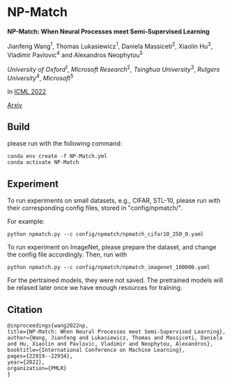 # NP-Match

**NP-Match: When Neural Processes meet Semi-Supervised Learning**

Jianfeng Wang<sup>1</sup>, Thomas Lukasiewicz<sup>1</sup>, Daniela Massiceti<sup>2</sup>, Xiaolin Hu<sup>3</sup>, Vladimir Pavlovic<sup>4</sup> and Alexandros Neophytou<sup>5</sup>

*University of Oxford*<sup>1</sup>, *Microsoft Research*<sup>2</sup>, *Tsinghua University*<sup>3</sup>,  *Rutgers University*<sup>4</sup>, *Microsoft*<sup>5</sup>

In [ICML 2022](https://proceedings.mlr.press/v162/wang22s.html)

[Arxiv](https://arxiv.org/abs/2207.01066)  


Build
-----

please run with the following command:

```
conda env create -f NP-Match.yml
conda activate NP-Match
```

Experiment
-----
To run experiments on small datasets, e.g., CIFAR, STL-10, please run with their corresponding config files, stored in "config/npmatch/".

For example:

```
python npmatch.py --c config/npmatch/npmatch_cifar10_250_0.yaml
```

To run experiment on ImageNet, please prepare the dataset, and change the config file accordingly. Then, run with

```
python npmatch.py --c config/npmatch/npmatch_imagenet_100000.yaml
```

For the pertrained models, they were not saved. The pretrained models will be relased later once we have enough resources for training.

Citation
-----------------

  ```
@inproceedings{wang2022np,
  title={NP-Match: When Neural Processes meet Semi-Supervised Learning},
  author={Wang, Jianfeng and Lukasiewicz, Thomas and Massiceti, Daniela and Hu, Xiaolin and Pavlovic, Vladimir and Neophytou, Alexandros},
  booktitle={International Conference on Machine Learning},
  pages={22919--22934},
  year={2022},
  organization={PMLR}
}
  ```
